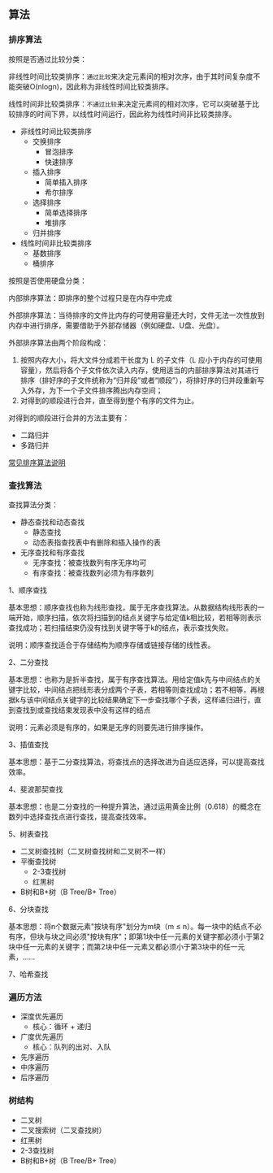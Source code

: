 ## 算法

### 排序算法

按照是否通过比较分类：

非线性时间比较类排序：`通过比较`来决定元素间的相对次序，由于其时间复杂度不能突破O(nlogn)，因此称为非线性时间比较类排序。

线性时间非比较类排序：`不通过比较`来决定元素间的相对次序，它可以突破基于比较排序的时间下界，以线性时间运行，因此称为线性时间非比较类排序。 

* 非线性时间比较类排序
  * 交换排序
    * 冒泡排序
    * 快速排序
  * 插入排序
    * 简单插入排序
    * 希尔排序
  * 选择排序
    * 简单选择排序
    * 堆排序
  * 归并排序
* 线性时间非比较类排序
  * 基数排序
  * 桶排序

按照是否使用硬盘分类：

内部排序算法：即排序的整个过程只是在内存中完成

外部排序算法：当待排序的文件比内存的可使用容量还大时，文件无法一次性放到内存中进行排序，需要借助于外部存储器（例如硬盘、U盘、光盘）。

外部排序算法由两个阶段构成：

1. 按照内存大小，将大文件分成若干长度为 L 的子文件（L 应小于内存的可使用容量），然后将各个子文件依次读入内存，使用适当的内部排序算法对其进行排序（排好序的子文件统称为“归并段”或者“顺段”），将排好序的归并段重新写入外存，为下一个子文件排序腾出内存空间；
2. 对得到的顺段进行合并，直至得到整个有序的文件为止。

对得到的顺段进行合并的方法主要有：
* 二路归并
* 多路归并

[常见排序算法说明](./Sort.md)

### 查找算法

查找算法分类：
* 静态查找和动态查找
	* 静态查找
	* 动态表指查找表中有删除和插入操作的表
* 无序查找和有序查找
	* 无序查找：被查找数列有序无序均可
	* 有序查找：被查找数列必须为有序数列

1、顺序查找

基本思想：顺序查找也称为线形查找，属于无序查找算法。从数据结构线形表的一端开始，顺序扫描，依次将扫描到的结点关键字与给定值k相比较，若相等则表示查找成功；若扫描结束仍没有找到关键字等于k的结点，表示查找失败。

说明：顺序查找适合于存储结构为顺序存储或链接存储的线性表。

2、二分查找

基本思想：也称为是折半查找，属于有序查找算法。用给定值k先与中间结点的关键字比较，中间结点把线形表分成两个子表，若相等则查找成功；若不相等，再根据k与该中间结点关键字的比较结果确定下一步查找哪个子表，这样递归进行，直到查找到或查找结束发现表中没有这样的结点

说明：元素必须是有序的，如果是无序的则要先进行排序操作。

3、插值查找

基本思想：基于二分查找算法，将查找点的选择改进为自适应选择，可以提高查找效率。

4、斐波那契查找

基本思想：也是二分查找的一种提升算法，通过运用黄金比例（0.618）的概念在数列中选择查找点进行查找，提高查找效率。

5、树表查找
* 二叉树查找树（二叉树查找树和二叉树不一样）
* 平衡查找树
	* 2-3查找树
	* 红黑树
* B树和B+树（B Tree/B+ Tree）

6、分块查找

基本思想：将n个数据元素"按块有序"划分为m块（m ≤ n）。每一块中的结点不必有序，但块与块之间必须"按块有序"；即第1块中任一元素的关键字都必须小于第2块中任一元素的关键字；而第2块中任一元素又都必须小于第3块中的任一元素，……

7、哈希查找

### 遍历方法

* 深度优先遍历
  * 核心：循环 + 递归
* 广度优先遍历
  * 核心：队列的出对、入队
* 先序遍历
* 中序遍历
* 后序遍历

### 树结构

* 二叉树
* 二叉搜索树（二叉查找树）
* 红黑树
* 2-3查找树
* B树和B+树（B Tree/B+ Tree）
